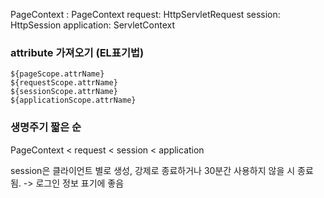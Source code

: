 
PageContext : PageContext
request: HttpServletRequest
session: HttpSession
application: ServletContext

### attribute 가져오기 (EL표기법)
```
${pageScope.attrName}
${requestScope.attrName}
${sessionScope.attrName}
${applicationScope.attrName}
```


### 생명주기 짧은 순
PageContext < request < session < application

session은 클라이언트 별로 생성, 강제로 종료하거나 30분간 사용하지 않을 시 종료 됨. -> 로그인 정보 표기에 좋음
<!--stackedit_data:
eyJoaXN0b3J5IjpbLTE2MDQ5MjM5MzIsMTQ2MDQ3MzQ5MF19
-->